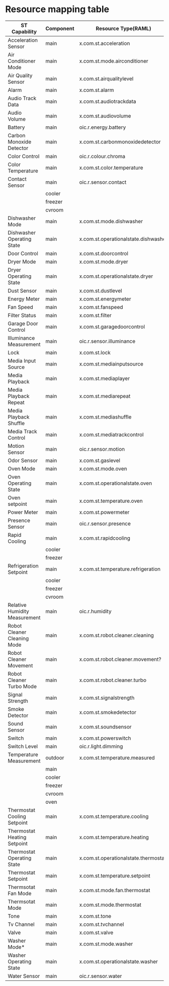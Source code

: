 # Resource mapping table


ST Capability | Component | Resource Type(RAML) | Href
---- | ---- | ---- | ----
Acceleration Sensor	| main | x.com.st.acceleration	| /capability/accelerationSensor/main/0
Air Conditioner Mode	| main | x.com.st.mode.airconditioner	| /capability/airConditionerMode/main/0
Air Quality Sensor	| main | x.com.st.airqualitylevel	| /capability/airQualitySensor/main/0
Alarm	| main | x.com.st.alarm	| /capability/alarm/main/0
Audio Track Data	| main | x.com.st.audiotrackdata	| /capability/audioTrackData/main/0
Audio Volume	| main | x.com.st.audiovolume	| /capability/audioVolume/main/0
Battery	| main | oic.r.energy.battery	| /capability/battery/main/0
Carbon Monoxide Detector	| main | x.com.st.carbonmonoxidedetector	| /capability/carbonMonoxideDetector/main/0
Color Control	| main | oic.r.colour.chroma	| /capability/colorControl/main/0
Color Temperature	| main | x.com.st.color.temperature	| /capability/colorTemperature/main/0
Contact Sensor	| main | oic.r.sensor.contact	| /capability/contactSensor/main/0
 | |	cooler	| 	| /capability/contactSensor/cooler/0
 | |	freezer	| 	| /capability/contactSensor/freezer/0
 | |	cvroom	| 	| /capability/contactSensor/cvroom/0
Dishwasher Mode	| main | x.com.st.mode.dishwasher	| /capability/dishwasherMode/main/0
Dishwasher Operating State　	| main | x.com.st.operationalstate.dishwasher	| /capability/dishwasherOperatingState/main/0
Door Control	| main | x.com.st.doorcontrol	| /capability/doorControl/main/0
Dryer Mode	| main | x.com.st.mode.dryer	| /capability/dryerMode/main/0
Dryer Operating State　	| main | x.com.st.operationalstate.dryer	| /capability/dryerOperatingState/main/0
Dust Sensor	| main | x.com.st.dustlevel	| /capability/dustSensor/main/0
Energy Meter	| main | x.com.st.energymeter	| /capability/energyMeter/main/0
Fan Speed	| main | x.com.st.fanspeed	| /capability/fanSpeed/main/0
Filter Status	| main 	| x.com.st.filter	| /capability/filterStatus/main/0
Garage Door Control	| main | x.com.st.garagedoorcontrol	| /capability/grageDoorControl/main/0
Illuminance Measurement	| main | oic.r.sensor.illuminance	| /capability/illuminanceMeasurement/main/0
Lock	| main | x.com.st.lock	| /capability/lock/main/0
Media Input Source　	| main | x.com.st.mediainputsource	| /capability/mediaInputSource/main/0
Media Playback	| main | x.com.st.mediaplayer	| /capability/mediaPlayback/main/0
Media Playback Repeat	| main | x.com.st.mediarepeat	| /capability/mediaPlaybackRepeat/main/0
Media Playback Shuffle	| main | x.com.st.mediashuffle	| /capability/mediaPlaybackShuffle/main/0
Media Track Control	| main | x.com.st.mediatrackcontrol	| /capability/mediaTrackControl/main/0
Motion Sensor	| main | oic.r.sensor.motion	| /capability/motionSensor/main/0
Odor Sensor	| main | x.com.st.gaslevel	| /capability/odorSensor/main/0
Oven Mode	| main | x.com.st.mode.oven	| /capability/ovenMode/main/0
Oven Operating State　	| main | x.com.st.operationalstate.oven	| /capability/ovenOperatingState/main/0
Oven setpoint	| main | x.com.st.temperature.oven	| /capability/ovenSetpoint/main/0
Power Meter	| main | x.com.st.powermeter	| /capability/powerMeter/main/0
Presence Sensor	| main | oic.r.sensor.presence	| /capability/presenceSensor/main/0
Rapid Cooling	| main | x.com.st.rapidcooling	| /capability/rapidCooling/main/0
 | |	cooler	| | /capability/rapidCooling/cooler/0
 | |	freezer	| | /capability/rapidCooling/freezer/0
Refrigeration Setpoint	| main | x.com.st.temperature.refrigeration	| /capability/refrigerationSetpoint/main/0
 | |	cooler	| | /capability/refrigerationSetpoint/coolor/0
 | |	freezer	| | /capability/refrigerationSetpoint/freezer/0
 | |	cvroom	| | /capability/refrigerationSetpoint/cvroom/0
Relative Humidity Measurement	| main | oic.r.humidity	| /capability/relativeHumidityMeasurement/main/0
Robot Cleaner Cleaning Mode	| main | x.com.st.robot.cleaner.cleaning	| /capability/robotCleanerCleaningMode/main/0
Robot Cleaner Movement	| main | x.com.st.robot.cleaner.movement?	| /capability/robotCleanerMovement/main/0
Robot Cleaner Turbo Mode	| main | x.com.st.robot.cleaner.turbo	| /capability/robotCleanerTurboMode/main/0
Signal Strength	| main | x.com.st.signalstrength	| /capability/signalStrength/main/0
Smoke Detector	| main | x.com.st.smokedetector	| /capability/smokeDetector/main/0
Sound Sensor	| main | x.com.st.soundsensor	| /capability/soundSensor/main/0
Switch	| main | x.com.st.powerswitch	| /capability/switch/main/0
Switch Level	| main |	oic.r.light.dimming	| /capability/switchLevel/main/0
Temperature Measurement	| outdoor	| x.com.st.temperature.measured	| /capability/temperatureMeasurement/outdoor/0
 | | main | | /capability/temperatureMeasurement/main/0
 | |	cooler	| | /capability/temperatureMeasurement/cooler/0
 | |	freezer	| | /capability/temperatureMeasurement/freezer/0
 | |	cvroom	| | /capability/temperatureMeasurement/cvroom/0
 | |	oven	| | /capability/temperatureMeasurement/oven/0
Thermostat Cooling Setpoint	| main | x.com.st.temperature.cooling	| /capability/thermostatCoolingSetpoint/main/0
Thermostat Heating Setpoint	| main | x.com.st.temperature.heating	| /capability/thermostatHeatingSetpoint/main/0
Thermostat Operating State	| main | x.com.st.operationalstate.thermostat	| /capability/thermostatOperatingState/main/0
Thermostat Setpoint	| main | x.com.st.temperature.setpoint	| /capability/thermostatSetpoint/main/0
Thermsotat Fan Mode	| main | x.com.st.mode.fan.thermostat	| /capability/thermostatFanMode/main/0
Thermsotat Mode	| main | x.com.st.mode.thermostat	| /capability/thermostatMode/main/0
Tone	| main | x.com.st.tone	| /capability/tone/main/0
Tv Channel	| main | x.com.st.tvchannel	| /capability/tvChannel/main/0
Valve	| main | x.com.st.valve	| /capability/valve/main/0
Washer Mode*	| main | x.com.st.mode.washer	| /capability/washerMode/main/0
Washer Operating State	| main | x.com.st.operationalstate.washer	| /capability/washerOperatingState/main/0
Water Sensor	| main |	oic.r.sensor.water	| /capability/waterSensor/main/0
